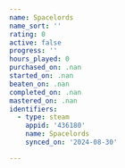 ```yaml
---
name: Spacelords
name_sort: ''
rating: 0
active: false
progress: ''
hours_played: 0
purchased_on: .nan
started_on: .nan
beaten_on: .nan
completed_on: .nan
mastered_on: .nan
identifiers:
  - type: steam
    appid: '436180'
    name: Spacelords
    synced_on: '2024-08-30'

---
```

